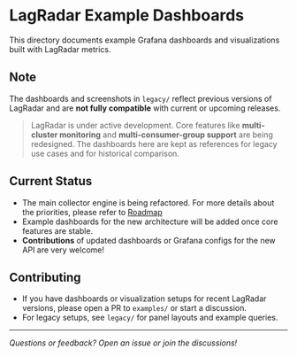 # LagRadar Example Dashboards

This directory documents example Grafana dashboards and visualizations built with LagRadar metrics.


## Note

The dashboards and screenshots in `legacy/` reflect previous versions of LagRadar and are **not fully compatible** with current or upcoming releases.

> LagRadar is under active development. Core features like **multi-cluster monitoring** and **multi-consumer-group support** are being redesigned. The dashboards here are kept as references for legacy use cases and for historical comparison.


## Current Status

- The main collector engine is being refactored. For more details about the priorities, please refer to  [Roadmap](../README.md#roadmap)
- Example dashboards for the new architecture will be added once core features are stable.
- **Contributions** of updated dashboards or Grafana configs for the new API are very welcome!

## Contributing

- If you have dashboards or visualization setups for recent LagRadar versions, please open a PR to `examples/` or start a discussion.
- For legacy setups, see `legacy/` for panel layouts and example queries.

---

_Questions or feedback? Open an issue or join the discussions!_
